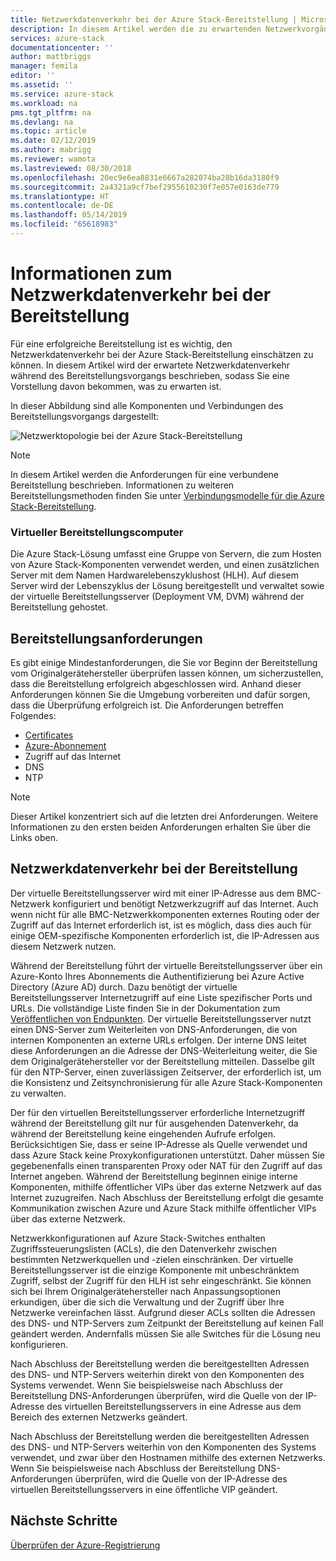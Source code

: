 ```yaml
---
title: Netzwerkdatenverkehr bei der Azure Stack-Bereitstellung | Microsoft-Dokumentation
description: In diesem Artikel werden die zu erwartenden Netzwerkvorgänge bei der Azure Stack-Bereitstellung beschrieben.
services: azure-stack
documentationcenter: ''
author: mattbriggs
manager: femila
editor: ''
ms.assetid: ''
ms.service: azure-stack
ms.workload: na
pms.tgt_pltfrm: na
ms.devlang: na
ms.topic: article
ms.date: 02/12/2019
ms.author: mabrigg
ms.reviewer: wamota
ms.lastreviewed: 08/30/2018
ms.openlocfilehash: 20ec9e6ea8831e6667a282074ba28b16da3180f9
ms.sourcegitcommit: 2a4321a9cf7bef2955610230f7e057e0163de779
ms.translationtype: HT
ms.contentlocale: de-DE
ms.lasthandoff: 05/14/2019
ms.locfileid: "65618983"
---
```

# <a name="about-deployment-network-traffic"></a>Informationen zum Netzwerkdatenverkehr bei der Bereitstellung
Für eine erfolgreiche Bereitstellung ist es wichtig, den Netzwerkdatenverkehr bei der Azure Stack-Bereitstellung einschätzen zu können. In diesem Artikel wird der erwartete Netzwerkdatenverkehr während des Bereitstellungsvorgangs beschrieben, sodass Sie eine Vorstellung davon bekommen, was zu erwarten ist.

In dieser Abbildung sind alle Komponenten und Verbindungen des Bereitstellungsvorgangs dargestellt:

![Netzwerktopologie bei der Azure Stack-Bereitstellung](media/deployment-networking/figure1.png)

> [!NOTE]
> In diesem Artikel werden die Anforderungen für eine verbundene Bereitstellung beschrieben. Informationen zu weiteren Bereitstellungsmethoden finden Sie unter [Verbindungsmodelle für die Azure Stack-Bereitstellung](azure-stack-connection-models.md).

### <a name="the-deployment-vm"></a>Virtueller Bereitstellungscomputer
Die Azure Stack-Lösung umfasst eine Gruppe von Servern, die zum Hosten von Azure Stack-Komponenten verwendet werden, und einen zusätzlichen Server mit dem Namen Hardwarelebenszyklushost (HLH). Auf diesem Server wird der Lebenszyklus der Lösung bereitgestellt und verwaltet sowie der virtuelle Bereitstellungsserver (Deployment VM, DVM) während der Bereitstellung gehostet.

## <a name="deployment-requirements"></a>Bereitstellungsanforderungen
Es gibt einige Mindestanforderungen, die Sie vor Beginn der Bereitstellung vom Originalgerätehersteller überprüfen lassen können, um sicherzustellen, dass die Bereitstellung erfolgreich abgeschlossen wird. Anhand dieser Anforderungen können Sie die Umgebung vorbereiten und dafür sorgen, dass die Überprüfung erfolgreich ist. Die Anforderungen betreffen Folgendes:

-   [Certificates](azure-stack-pki-certs.md)
-   [Azure-Abonnement](https://azure.microsoft.com/free/?b=17.06)
-   Zugriff auf das Internet
-   DNS
-   NTP

> [!NOTE]
> Dieser Artikel konzentriert sich auf die letzten drei Anforderungen. Weitere Informationen zu den ersten beiden Anforderungen erhalten Sie über die Links oben.

## <a name="deployment-network-traffic"></a>Netzwerkdatenverkehr bei der Bereitstellung
Der virtuelle Bereitstellungsserver wird mit einer IP-Adresse aus dem BMC-Netzwerk konfiguriert und benötigt Netzwerkzugriff auf das Internet. Auch wenn nicht für alle BMC-Netzwerkkomponenten externes Routing oder der Zugriff auf das Internet erforderlich ist, ist es möglich, dass dies auch für einige OEM-spezifische Komponenten erforderlich ist, die IP-Adressen aus diesem Netzwerk nutzen.

Während der Bereitstellung führt der virtuelle Bereitstellungsserver über ein Azure-Konto Ihres Abonnements die Authentifizierung bei Azure Active Directory (Azure AD) durch. Dazu benötigt der virtuelle Bereitstellungsserver Internetzugriff auf eine Liste spezifischer Ports und URLs. Die vollständige Liste finden Sie in der Dokumentation zum [Veröffentlichen von Endpunkten](azure-stack-integrate-endpoints.md). Der virtuelle Bereitstellungsserver nutzt einen DNS-Server zum Weiterleiten von DNS-Anforderungen, die von internen Komponenten an externe URLs erfolgen. Der interne DNS leitet diese Anforderungen an die Adresse der DNS-Weiterleitung weiter, die Sie dem Originalgerätehersteller vor der Bereitstellung mitteilen. Dasselbe gilt für den NTP-Server, einen zuverlässigen Zeitserver, der erforderlich ist, um die Konsistenz und Zeitsynchronisierung für alle Azure Stack-Komponenten zu verwalten.

Der für den virtuellen Bereitstellungsserver erforderliche Internetzugriff während der Bereitstellung gilt nur für ausgehenden Datenverkehr, da während der Bereitstellung keine eingehenden Aufrufe erfolgen. Berücksichtigen Sie, dass er seine IP-Adresse als Quelle verwendet und dass Azure Stack keine Proxykonfigurationen unterstützt. Daher müssen Sie gegebenenfalls einen transparenten Proxy oder NAT für den Zugriff auf das Internet angeben. Während der Bereitstellung beginnen einige interne Komponenten, mithilfe öffentlicher VIPs über das externe Netzwerk auf das Internet zuzugreifen. Nach Abschluss der Bereitstellung erfolgt die gesamte Kommunikation zwischen Azure und Azure Stack mithilfe öffentlicher VIPs über das externe Netzwerk.

Netzwerkkonfigurationen auf Azure Stack-Switches enthalten Zugriffssteuerungslisten (ACLs), die den Datenverkehr zwischen bestimmten Netzwerkquellen und -zielen einschränken. Der virtuelle Bereitstellungsserver ist die einzige Komponente mit unbeschränktem Zugriff, selbst der Zugriff für den HLH ist sehr eingeschränkt. Sie können sich bei Ihrem Originalgerätehersteller nach Anpassungsoptionen erkundigen, über die sich die Verwaltung und der Zugriff über Ihre Netzwerke vereinfachen lässt. Aufgrund dieser ACLs sollten die Adressen des DNS- und NTP-Servers zum Zeitpunkt der Bereitstellung auf keinen Fall geändert werden. Andernfalls müssen Sie alle Switches für die Lösung neu konfigurieren.

Nach Abschluss der Bereitstellung werden die bereitgestellten Adressen des DNS- und NTP-Servers weiterhin direkt von den Komponenten des Systems verwendet. Wenn Sie beispielsweise nach Abschluss der Bereitstellung DNS-Anforderungen überprüfen, wird die Quelle von der IP-Adresse des virtuellen Bereitstellungsservers in eine Adresse aus dem Bereich des externen Netzwerks geändert.

Nach Abschluss der Bereitstellung werden die bereitgestellten Adressen des DNS- und NTP-Servers weiterhin von den Komponenten des Systems verwendet, und zwar über den Hostnamen mithilfe des externen Netzwerks. Wenn Sie beispielsweise nach Abschluss der Bereitstellung DNS-Anforderungen überprüfen, wird die Quelle von der IP-Adresse des virtuellen Bereitstellungsservers in eine öffentliche VIP geändert.

## <a name="next-steps"></a>Nächste Schritte
[Überprüfen der Azure-Registrierung](azure-stack-validate-registration.md)
